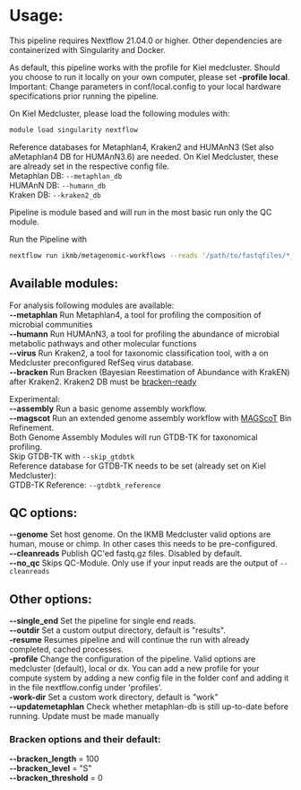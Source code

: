 # Usage:

This pipeline requires Nextflow 21.04.0 or higher. Other dependencies are containerized with Singularity and Docker.<br />

As default, this pipeline works with the profile for Kiel medcluster. Should you choose to run it locally on your own computer, please set **-profile local**. 
Important: Change parameters in conf/local.config to your local hardware specifications prior running the pipeline.

On Kiel Medcluster, please load the following modules with:
```bash
module load singularity nextflow
```

Reference databases for Metaphlan4, Kraken2 and HUMAnN3 (Set also aMetaphlan4 DB for HUMAnN3.6) are needed. On Kiel Medcluster, these are already set in the respective config file.<br />
Metaphlan DB: `--metaphlan_db`<br />
HUMAnN DB:    `--humann_db`<br />
Kraken DB:    `--kraken2_db`<br />

Pipeline is module based and will run in the most basic run only the QC module.

Run the Pipeline with<br />
```bash
nextflow run ikmb/metagenomic-workflows --reads '/path/to/fastqfiles/*_R{1,2}_001.fastq.gz'
```
## Available modules:
For analysis following modules are available:<br />
**--metaphlan** Run Metaphlan4, a tool for profiling the composition of microbial communities<br />
**--humann** Run HUMAnN3, a tool for profiling the abundance of microbial metabolic pathways and other molecular functions<br />
**--virus** Run Kraken2, a tool for taxonomic classification tool, with a on Medcluster preconfigured RefSeq virus database.<br />
**--bracken** Run Bracken (Bayesian Reestimation of Abundance with KrakEN) after Kraken2. Kraken2 DB must be [bracken-ready](https://github.com/jenniferlu717/Bracken#step-0-build-a-kraken-10-or-kraken-20-database)<br />

Experimental:<br />
**--assembly** Run a basic genome assembly workflow.<br />
**--magscot** Run an extended genome assembly workflow with [MAGScoT](https://github.com/ikmb/MAGScoT) Bin Refinement.<br />
Both Genome Assembly Modules will run GTDB-TK for taxonomical profiling.<br />
Skip GTDB-TK with `--skip_gtdbtk`<br />
Reference database for GTDB-TK needs to be set (already set on Kiel Medcluster):<br />
GTDB-TK Reference: `--gtdbtk_reference`<br />


## QC options:
**--genome** Set host genome. On the IKMB Medcluster valid options are human, mouse or chimp. In other cases this needs to be pre-configured.<br />
**--cleanreads**  Publish QC'ed fastq.gz files. Disabled by default.<br /> 
**--no_qc** Skips QC-Module. Only use if your input reads are the output of `--cleanreads`<br /> 

## Other options:
**--single_end** Set the pipeline for single end reads.<br />
**--outdir** Set a custom output directory, default is "results".<br />
**-resume** Resumes pipeline and will continue the run with already completed, cached processes.<br />
**-profile** Change the configuration of the pipeline. Valid options are medcluster (default), local or dx. You can add a new profile for your compute system by adding a new config file in the folder conf and adding it in the file nextflow.config under 'profiles'.<br />
**-work-dir** Set a custom work directory, default is "work"<br />
**--updatemetaphlan** Check whether metaphlan-db is still up-to-date before running. Update must be made manually<br />

### Bracken options and their default:
**--bracken_length** = 100<br />
**--bracken_level** = "S"<br />
**--bracken_threshold** = 0<br />
